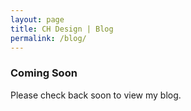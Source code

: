 ```yaml
---
layout: page
title: CH Design | Blog
permalink: /blog/
---
```


<h3 class="center">Coming Soon</h3>
<p class="center">Please check back soon to view my blog.</p>